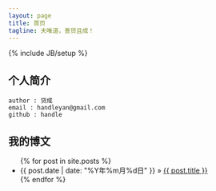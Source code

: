 ```yaml
---
layout: page
title: 首页
tagline: 夫唯道，善贷且成！
---
```

{% include JB/setup %}

## 个人简介
    
    author : 贷成
    email : handleyan@gmail.com
    github : handle
    
## 我的博文

<ul class="posts">
  {% for post in site.posts %}
    <li><span>{{ post.date | date: "%Y年%m月%d日" }}</span> &raquo; <a href="{{ BASE_PATH }}{{ post.url }}">{{ post.title }}</a></li>
  {% endfor %}
</ul>
